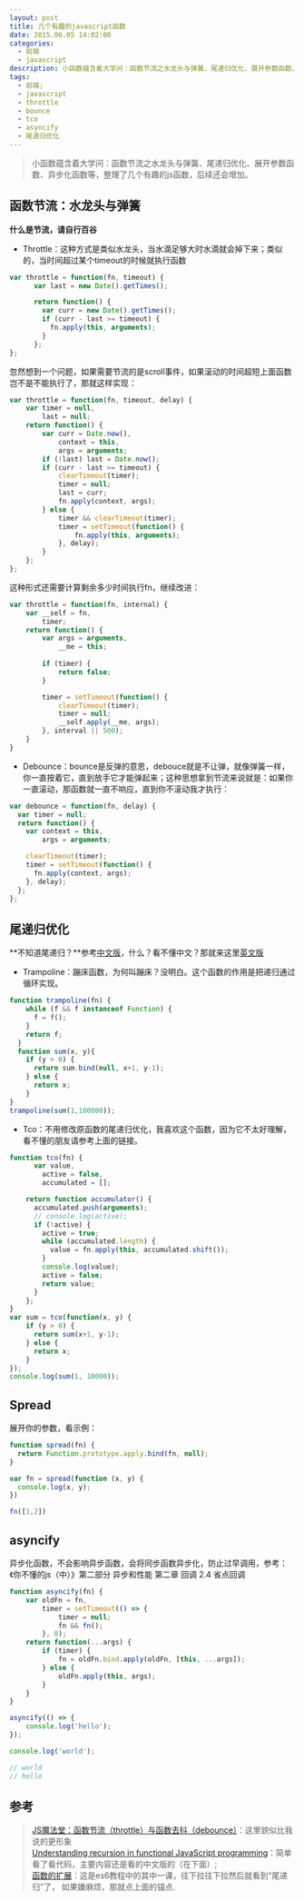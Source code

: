 ```yaml
---
layout: post
title: 几个有趣的javascript函数
date: 2015.06.05 14:02:00
categories: 
  - 前端
  - javascript 
description: 小函数蕴含着大学问：函数节流之水龙头与弹簧、尾递归优化、展开参数函数、异步化函数等，整理了几个有趣的js函数，后续还会增加。
tags: 
  - 前端;
  - javascript
  - throttle
  - bounce
  - tco
  - asyncify
  - 尾递归优化
---
```


> 小函数蕴含着大学问：函数节流之水龙头与弹簧、尾递归优化、展开参数函数、异步化函数等，整理了几个有趣的js函数，后续还会增加。

## 函数节流：水龙头与弹簧

**什么是节流，请自行百谷**

- Throttle：这种方式是类似水龙头，当水滴足够大时水滴就会掉下来；类似的，当时间超过某个timeout的时候就执行函数

```js
var throttle = function(fn, timeout) {
      var last = new Date().getTimes();

      return function() {
        var curr = new Date().getTimes();
        if (curr - last >= timeout) {
          fn.apply(this, arguments);
        }
      };
};
```

忽然想到一个问题，如果需要节流的是scroll事件，如果滚动的时间超短上面函数岂不是不能执行了，那就这样实现：

```js
var throttle = function(fn, timeout, delay) {
    var timer = null,
        last = null;
    return function() {
        var curr = Date.now(),
            context = this,
            args = arguments;
        if (!last) last = Date.now();
        if (curr - last >= timeout) {
            clearTimeout(timer);
            timer = null;
            last = curr;
            fn.apply(context, args);
        } else {
            timer && clearTimeout(timer);
            timer = setTimeout(function() {
                fn.apply(this, arguments);
            }, delay);
        }
    };
};
```

这种形式还需要计算剩余多少时间执行fn，继续改进：

```js
var throttle = function(fn, internal) {
    var __self = fn,
        timer;
    return function() {
        var args = arguments,
            __me = this;
            
        if (timer) {
            return false;
        }

        timer = setTimeout(function() {
            clearTimeout(timer);
            timer = null;
            __self.apply(__me, args);
        }, interval || 500);
    }
}
```

- Debounce：bounce是反弹的意思，debouce就是不让弹，就像弹簧一样，你一直按着它，直到放手它才能弹起来；这种思想拿到节流来说就是：如果你一直滚动，那函数就一直不响应，直到你不滚动我才执行：

```js
var debounce = function(fn, delay) {
  var timer = null;
  return function() {
    var context = this,
        args = arguments;

    clearTimeout(timer);
    timer = setTimeout(function() {
      fn.apply(context, args);
    }, delay);
  };
};
```

## 尾递归优化

**不知道尾递归？**参考[中文版](http://es6.ruanyifeng.com/#docs/function)，什么？看不懂中文？那就来这里[英文版](http://www.integralist.co.uk/posts/js-recursion.html)

- Trampoline：蹦床函数，为何叫蹦床？没明白。这个函数的作用是把递归通过循环实现。

```js
function trampoline(fn) {
    while (f && f instanceof Function) {
      f = f();
    }
    return f;
  }
  function sum(x, y){
    if (y > 0) {
      return sum.bind(null, x+1, y-1);
    } else {
      return x;
    }
}
trampoline(sum(1,100000));
```

- Tco：不用修改原函数的尾递归优化，我喜欢这个函数，因为它不太好理解，看不懂的朋友请参考上面的链接。

```js
function tco(fn) {
      var value,
        active = false,
        accumulated = [];

    return function accumulator() {
      accumulated.push(arguments);
      // console.log(active);
      if (!active) {
        active = true;
        while (accumulated.length) {
          value = fn.apply(this, accumulated.shift());
        }
        console.log(value);
        active = false;
        return value;
      }
    };
}
var sum = tco(function(x, y) {
    if (y > 0) {
      return sum(x+1, y-1);
    } else {
      return x;
    }
});
console.log(sum(1, 10000));
```


## Spread

展开你的参数，看示例：

```js
function spread(fn) {
  return Function.prototype.apply.bind(fn, null);
}

var fn = spread(function (x, y) {
  console.log(x, y);
})

fn([1,2])
```

## asyncify

异步化函数，不会影响异步函数，会将同步函数异步化，防止过早调用，参考：《你不懂的js（中）》第二部分 异步和性能 第二章 回调 2.4 省点回调

```js
function asyncify(fn) {
    var oldFn = fn,
        timer = setTimeout(() => {
            timer = null;
            fn && fn();
        }, 0);
    return function(...args) {
        if (timer) {
            fn = oldFn.bind.apply(oldFn, [this, ...args]);
        } else {
            oldFn.apply(this, args);
        }
    }
}

asyncify(() => {
    console.log('hello');
});

console.log('world');

// world  
// hello
```

## 参考

> [JS魔法堂：函数节流（throttle）与函数去抖（debounce）](http://www.cnblogs.com/fsjohnhuang/p/4147810.html)：这里貌似比我说的更形象<br/>
> [Understanding recursion in functional JavaScript programming](http://www.integralist.co.uk/posts/js-recursion.html)：简单看了看代码，主要内容还是看的中文版的（在下面）;<br/>
> [函数的扩展](http://es6.ruanyifeng.com/#docs/function)：这是es6教程中的其中一课，往下拉往下拉然后就看到“尾递归”了， 如果嫌麻烦，那就点上面的锚点.
